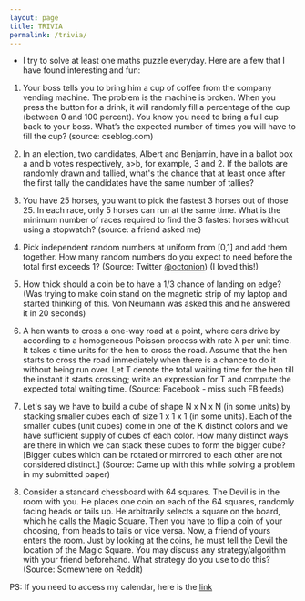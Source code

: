 ```yaml
---
layout: page
title: TRIVIA
permalink: /trivia/
---
```


* I try to solve at least one maths puzzle everyday. Here are a few that I have found interesting and fun:

1. Your boss tells you to bring him a cup of coffee from the company vending machine. The problem is the machine is broken. When you press the button for a drink, it will randomly fill a percentage of the cup (between 0 and 100 percent). You know you need to bring a full cup back to your boss. What’s the expected number of times you will have to fill the cup? (source: cseblog.com)

2. In an election, two candidates, Albert and Benjamin, have in a ballot box a and b votes respectively, a>b, for example, 3 and 2. If the ballots are randomly drawn and tallied, what's the chance that at least once after the first tally the candidates have the same number of tallies? 

3. You have 25 horses, you want to pick the fastest 3 horses out of those 25. In each race, only 5 horses can run at the same time. What is the minimum number of races required to find the 3 fastest horses without using a stopwatch? (source: a friend asked me)

4. Pick independent random numbers at uniform from [0,1] and add them together. How many random numbers do you expect to need before the total first exceeds 1? (Source: Twitter [@octonion](https://twitter.com/octonion)) (I loved this!)

5. How thick should a coin be to have a 1/3 chance of landing on edge? (Was trying to make coin stand on the magnetic strip of my laptop and started thinking of this. Von Neumann was asked this and he answered it in 20 seconds)

6. A hen wants to cross a one-way road at a point, where cars drive by according to a homogeneous Poisson process with rate λ per unit time. It takes c time units for the hen to cross the road. Assume that the hen starts to cross the road immediately when there is a chance to do it without being run over. Let T denote the total waiting time for the hen till the instant it starts crossing; write an expression for T and compute the expected total waiting time. (Source: Facebook - miss such FB feeds)

7. Let's say we have to build a cube of shape N x N x N (in some units) by stacking smaller cubes each of size 1 x 1 x 1 (in some units). Each of the smaller cubes (unit cubes) come in one of the K distinct colors and we have sufficient supply of cubes of each color. How many distinct ways are there in which we can stack these cubes to form the bigger cube? [Bigger cubes which can be rotated or mirrored to each other are not considered distinct.] (Source: Came up with this while solving a problem in my submitted paper)

8. Consider a standard chessboard with 64 squares. The Devil is in the room with you. He places one coin on each of the 64 squares, randomly facing heads or tails up. He arbitrarily selects a square on the board, which he calls the Magic Square. Then you have to flip a coin of your choosing, from heads to tails or vice versa. Now, a friend of yours enters the room. Just by looking at the coins, he must tell the Devil the location of the Magic Square. You may discuss any strategy/algorithm with your friend beforehand. What strategy do you use to do this? (Source: Somewhere on Reddit)

PS: If you need to access my calendar, here is the [link](https://outlook.office365.com/owa/calendar/061c03dde107400c97eb02d7bb357e4f@mail.utoronto.ca/0f870ecfafe3452d877b123f41a7f51317344392603281493591/calendar.html)
